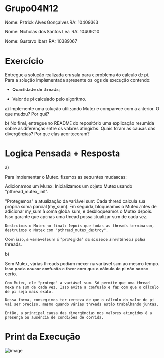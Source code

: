 # Grupo04N12

Nome: Patrick Alves Gonçalves          RA: 10409363

Nome: Nicholas dos Santos Leal         RA: 10409210

Nome: Gustavo Ibara                    RA: 10389067

# Exercício

Entregue a solução realizada em sala para o problema do cálculo de pi. Para a solução implementada apresente os logs de execução contendo:

* Quantidade de threads;

* Valor de pi calculado pelo algoritmo.

a) Implemente uma solução utilizando Mutex e comparece com a anterior. O que mudou? Por quê?

b) No final, entregue no README do repositório uma explicação resumida sobre as diferenças entre os valores atingidos. Quais foram as causas das divergências? Por que elas aconteceram?

# Logica Pensada + Resposta

a) 

  Para implementar o Mutex, fizemos as seguintes mudanças:
  
  Adicionamos um Mutex: Inicializamos um objeto Mutex usando "pthread_mutex_init".
  
  "Protegemos" a atualização da variável sum: Cada thread calcula sua própria soma parcial (my_sum). Em seguida, bloqueamos o Mutex antes de adicionar my_sum à soma global sum, e desbloqueamos o Mutex depois. Isso garante que apenas uma thread possa atualizar sum de cada vez.
  
	Destruímos o Mutex no final: Depois que todas as threads terminaram, destruímos o Mutex com "pthread_mutex_destroy".

  Com isso, a variável sum é "protegida" de acessos simultâneos pelas threads.


b)

  Sem Mutex, várias threads podiam mexer na variável sum ao mesmo tempo. Isso podia causar confusão e fazer com que o cálculo de pi não saísse certo.
  
	Com Mutex, ele "protege" a variável sum. Só permite que uma thread mexa na sum de cada vez. Isso evita a confusão e faz com que o cálculo de pi seja mais exato.
 
	Dessa forma, conseguimos ter certeza de que o cálculo do valor de pi vai ser preciso, mesmo quando várias threads estão trabalhando juntas.
 
	Então, a principal causa das divergências nos valores atingidos é a presença ou ausência de condições de corrida.


# Print da Execução

![image](https://github.com/patrickalvesz/pthreadspt2/assets/127363163/a768a4bb-6d3e-4e1a-941f-14bf8b3e429c)


 
